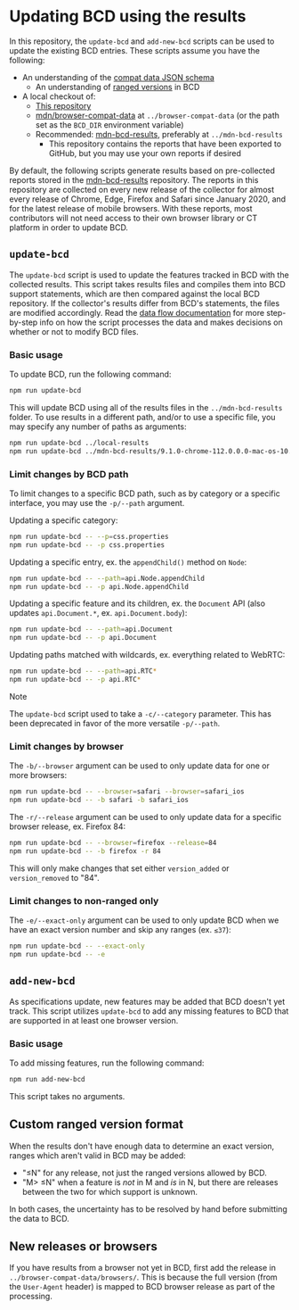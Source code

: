 # Updating BCD using the results

In this repository, the `update-bcd` and `add-new-bcd` scripts can be used to update the existing BCD entries. These scripts assume you have the following:

- An understanding of the [compat data JSON schema](https://github.com/mdn/browser-compat-data/blob/main/schemas/compat-data-schema.md#mirroring-data)
  - An understanding of [ranged versions](https://github.com/mdn/browser-compat-data/blob/main/schemas/compat-data-schema.md#ranged-versions) in BCD
- A local checkout of:
  - [This repository](https://github.com/openwebdocs/mdn-bcd-collector)
  - [mdn/browser-compat-data](https://github.com/mdn/browser-compat-data) at `../browser-compat-data` (or the path set as the `BCD_DIR` environment variable)
  - Recommended: [mdn-bcd-results](https://github.com/openwebdocs/mdn-bcd-results), preferably at `../mdn-bcd-results`
    - This repository contains the reports that have been exported to GitHub, but you may use your own reports if desired

By default, the following scripts generate results based on pre-collected reports stored in the [mdn-bcd-results](https://github.com/openwebdocs/mdn-bcd-results) repository. The reports in this repository are collected on every new release of the collector for almost every release of Chrome, Edge, Firefox and Safari since January 2020, and for the latest release of mobile browsers. With these reports, most contributors will not need access to their own browser library or CT platform in order to update BCD.

## `update-bcd`

The `update-bcd` script is used to update the features tracked in BCD with the collected results. This script takes results files and compiles them into BCD support statements, which are then compared against the local BCD repository. If the collector's results differ from BCD's statements, the files are modified accordingly. Read the [data flow documentation](/docs/update-bcd-data-flow.md) for more step-by-step info on how the script processes the data and makes decisions on whether or not to modify BCD files.

### Basic usage

To update BCD, run the following command:

```sh
npm run update-bcd
```

This will update BCD using all of the results files in the `../mdn-bcd-results` folder. To use results in a different path, and/or to use a specific file, you may specify any number of paths as arguments:

```sh
npm run update-bcd ../local-results
npm run update-bcd ../mdn-bcd-results/9.1.0-chrome-112.0.0.0-mac-os-10.15.7-79d130f929.json
```

### Limit changes by BCD path

To limit changes to a specific BCD path, such as by category or a specific interface, you may use the `-p/--path` argument.

Updating a specific category:

```sh
npm run update-bcd -- --p=css.properties
npm run update-bcd -- -p css.properties
```

Updating a specific entry, ex. the `appendChild()` method on `Node`:

```sh
npm run update-bcd -- --path=api.Node.appendChild
npm run update-bcd -- -p api.Node.appendChild
```

Updating a specific feature and its children, ex. the `Document` API (also updates `api.Document.*`, ex. `api.Document.body`):

```sh
npm run update-bcd -- --path=api.Document
npm run update-bcd -- -p api.Document
```

Updating paths matched with wildcards, ex. everything related to WebRTC:

```sh
npm run update-bcd -- --path=api.RTC*
npm run update-bcd -- -p api.RTC*
```

> [!NOTE]
> The `update-bcd` script used to take a `-c/--category` parameter. This has been deprecated in favor of the more versatile `-p/--path`.

### Limit changes by browser

The `-b/--browser` argument can be used to only update data for one or more browsers:

```sh
npm run update-bcd -- --browser=safari --browser=safari_ios
npm run update-bcd -- -b safari -b safari_ios
```

The `-r/--release` argument can be used to only update data for a specific browser release, ex. Firefox 84:

```sh
npm run update-bcd -- --browser=firefox --release=84
npm run update-bcd -- -b firefox -r 84
```

This will only make changes that set either `version_added` or `version_removed` to "84".

### Limit changes to non-ranged only

The `-e/--exact-only` argument can be used to only update BCD when we have an exact version number and skip any ranges (ex. `≤37`):

```sh
npm run update-bcd -- --exact-only
npm run update-bcd -- -e
```

## `add-new-bcd`

As specifications update, new features may be added that BCD doesn't yet track. This script utilizes `update-bcd` to add any missing features to BCD that are supported in at least one browser version.

### Basic usage

To add missing features, run the following command:

```sh
npm run add-new-bcd
```

This script takes no arguments.

## Custom ranged version format

When the results don't have enough data to determine an exact version, ranges which aren't valid in BCD may be added:

- "≤N" for any release, not just the ranged versions allowed by BCD.
- "M> ≤N" when a feature is _not_ in M and _is_ in N, but there are releases between the two for which support is unknown.

In both cases, the uncertainty has to be resolved by hand before submitting the data to BCD.

## New releases or browsers

If you have results from a browser not yet in BCD, first add the release in `../browser-compat-data/browsers/`. This is because the full version (from the `User-Agent` header) is mapped to BCD browser release as part of the processing.
